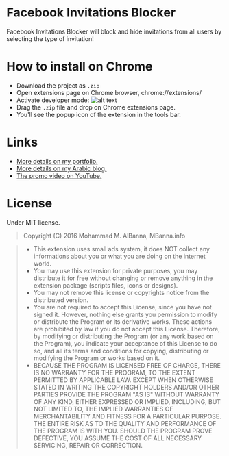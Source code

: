 # Facebook Invitations Blocker
Facebook Invitations Blocker will block and hide invitations from all users by selecting the type of invitation!

# How to install on Chrome
- Download the project as `.zip`
- Open extensions page on Chrome browser, chrome://extensions/
- Activate developer mode: ![alt text](http://i.imgur.com/FUGBKNM.png "Activate developer mode")
- Drag the `.zip` file and drop on Chrome extensions page.
- You'll see the popup icon of the extension in the tools bar.

# Links
- [More details on my portfolio.](http://www.mbanna.info/facebook-invitations-blocker-chrome-extension/)
- [More details on my Arabic blog.](http://www.outofpalbox.net/2014/09/facebook-invitations-blocker-chrome-extension/)
- [The promo video on YouTube.](https://www.youtube.com/watch?v=Bh01it2Kh0s)

# License
Under MIT license.
> Copyright (C) 2016 Mohammad M. AlBanna, MBanna.info

> - This extension uses small ads system, it does NOT collect any informations about you or what you are doing on the internet world.
> - You may use this extension  for private purposes, you may distribute it for free without changing or remove anything in the extension package (scripts files, icons or designs).
> - You may not remove this license or copyrights notice from the distributed version.
> - You are not required to accept this License, since you have not signed it. However, nothing else grants you permission to modify or distribute the Program or its derivative works. These actions are prohibited by law if you do not accept this License. Therefore, by modifying or distributing the Program (or any work based on the Program), you indicate your acceptance of this License to do so, and all its terms and conditions for copying, distributing or modifying the Program or works based on it.
> - BECAUSE THE PROGRAM IS LICENSED FREE OF CHARGE, THERE IS NO WARRANTY FOR THE PROGRAM, TO THE EXTENT PERMITTED BY APPLICABLE LAW. EXCEPT WHEN OTHERWISE STATED IN WRITING THE COPYRIGHT HOLDERS AND/OR OTHER PARTIES PROVIDE THE PROGRAM "AS IS" WITHOUT WARRANTY OF ANY KIND, EITHER EXPRESSED OR IMPLIED, INCLUDING, BUT NOT LIMITED TO, THE IMPLIED WARRANTIES OF MERCHANTABILITY AND FITNESS FOR A PARTICULAR PURPOSE. THE ENTIRE RISK AS TO THE QUALITY AND PERFORMANCE OF THE PROGRAM IS WITH YOU. SHOULD THE PROGRAM PROVE DEFECTIVE, YOU ASSUME THE COST OF ALL NECESSARY SERVICING, REPAIR OR CORRECTION.


